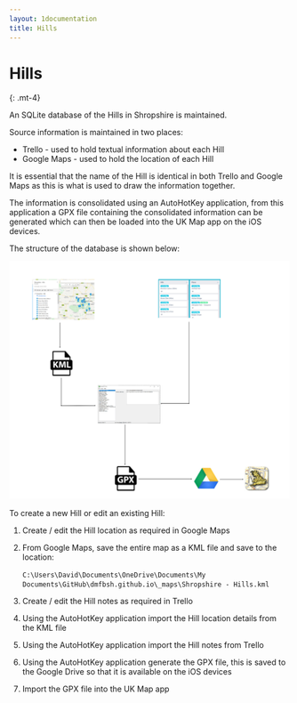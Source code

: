 ```yaml
---
layout: 1documentation
title: Hills
---
```


# Hills
{: .mt-4}

An SQLite database of the Hills in Shropshire is maintained.

Source information is maintained in two places:

- Trello - used to hold textual information about each Hill
- Google Maps - used to hold the location of each Hill

It is essential that the name of the Hill is identical in both Trello and Google Maps as this is what is used to draw the information together.

The information is consolidated using an AutoHotKey application, from this application a GPX file containing the consolidated information can be generated which can then be loaded into the UK Map app on the iOS devices.

The structure of the database is shown below:

<img src="images/picture02.jpg" width="600"/>

To create a new Hill or edit an existing Hill:

1. Create / edit the Hill location as required in Google Maps

2. From Google Maps, save the entire map as a KML file and save to the location:

   `C:\Users\David\Documents\OneDrive\Documents\My Documents\GitHub\dmfbsh.github.io\_maps\Shropshire - Hills.kml`

3. Create / edit the Hill notes as required in Trello

4. Using the AutoHotKey application import the Hill location details from the KML file

5. Using the AutoHotKey application import the Hill notes from Trello

6. Using the AutoHotKey application generate the GPX file, this is saved to the Google Drive so that it is available on the iOS devices

7. Import the GPX file into the UK Map app